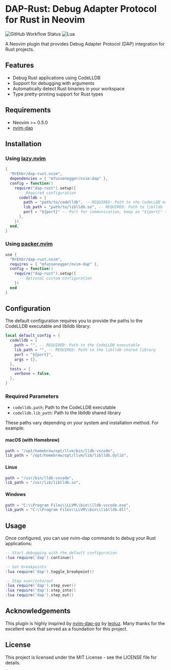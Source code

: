 # DAP-Rust: Debug Adapter Protocol for Rust in Neovim

![GitHub Workflow Status](https://img.shields.io/github/actions/workflow/status/MrEhbr/dap-rust.nvim/lint-test.yml?branch=main&style=for-the-badge)
![Lua](https://img.shields.io/badge/Made%20with%20Lua-blueviolet.svg?style=for-the-badge&logo=lua)

A Neovim plugin that provides Debug Adapter Protocol (DAP) integration for Rust projects.

## Features

- Debug Rust applications using CodeLLDB
- Support for debugging with arguments
- Automatically detect Rust binaries in your workspace
- Type pretty-printing support for Rust types

## Requirements

- Neovim >= 0.5.0
- [nvim-dap](https://github.com/mfussenegger/nvim-dap)

## Installation

### Using [lazy.nvim](https://github.com/folke/lazy.nvim)

```lua
{
  "MrEhbr/dap-rust.nvim",
  dependencies = { "mfussenegger/nvim-dap" },
  config = function()
    require("dap-rust").setup({
      -- Required configuration
      codelldb = {
        path = "path/to/codelldb", -- REQUIRED: Path to the CodeLLDB executable
        lib_path = "path/to/liblldb.so", -- REQUIRED: Path to liblldb
        port = "${port}" -- Port for communication, keep as "${port}" to use random port
      },
    })
  end,
}
```

### Using [packer.nvim](https://github.com/wbthomason/packer.nvim)

```lua
use {
  "MrEhbr/dap-rust.nvim",
  requires = { "mfussenegger/nvim-dap" },
  config = function()
    require("dap-rust").setup({
      -- Optional custom configuration
    })
  end
}
```

## Configuration

The default configuration requires you to provide the paths to the CodeLLDB executable and liblldb library:

```lua
local default_config = {
  codelldb = {
    path = "", -- REQUIRED: Path to the CodeLLDB executable
    lib_path = "", -- REQUIRED: Path to the liblldb shared library
    port = "${port}",
    args = {},
  },
  tests = {
    verbose = false,
  },
}
```

### Required Parameters

- `codelldb.path`: Path to the CodeLLDB executable
- `codelldb.lib_path`: Path to the liblldb shared library

These paths vary depending on your system and installation method. For example:

#### macOS (with Homebrew)

```lua
path = "/opt/homebrew/opt/llvm/bin/lldb-vscode", 
lib_path = "/opt/homebrew/opt/llvm/lib/liblldb.dylib",
```

#### Linux

```lua
path = "/usr/bin/lldb-vscode",
lib_path = "/usr/lib/liblldb.so",
```

#### Windows

```lua
path = "C:\\Program Files\\LLVM\\bin\\lldb-vscode.exe",
lib_path = "C:\\Program Files\\LLVM\\bin\\liblldb.dll",
```

## Usage

Once configured, you can use nvim-dap commands to debug your Rust applications:

```lua
-- Start debugging with the default configuration
:lua require('dap').continue()

-- Set breakpoints
:lua require('dap').toggle_breakpoint()

-- Step over/into/out
:lua require('dap').step_over()
:lua require('dap').step_into()
:lua require('dap').step_out()
```

## Acknowledgements

This plugin is highly inspired by [nvim-dap-go](https://github.com/leoluz/nvim-dap-go) by [leoluz](https://github.com/leoluz). Many thanks for the excellent work that served as a foundation for this project.

## License

This project is licensed under the MIT License - see the LICENSE file for details.
